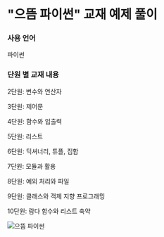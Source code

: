 # "으뜸 파이썬" 교재 예제 풀이

### 사용 언어
파이썬


### 단원 별 교재 내용

2단원: 변수와 연산자

3단원: 제어문

4단원: 함수와 입출력

5단원: 리스트

6단원: 딕셔너리, 튜플, 집합

7단원: 모듈과 활용

8단원: 예외 처리와 파일

9단원: 클래스와 객체 지향 프로그래밍

10단원: 람다 함수와 리스트 축약

![으뜸 파이썬](https://user-images.githubusercontent.com/70440577/230844193-7e181080-63ce-483f-980b-c0458fa65abe.jpg)
